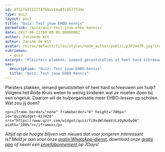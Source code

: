 ```yaml
---
id: 8f55f691322f4769a114a8fc057773de
type: quiz
layout: post
title: "Quiz: Test jouw EHBO-kennis"
permalink: /quiz/quiz-test-jouw-ehbo-kennis/
date: 2017-06-22T00:00:00.0000000Z
author: Janinede Wit
auteur: Janine de Wit
avatar: /sites/default/files/styles/node_author/public/p3PJedfR.jpg?itok=ev1RPrZe
rubrieken:
  - quiz
excerpt: "Pleisters plakken, iemand geruststellen of heel hard schreeuwen om hulp? Volgens het Rode Kruis weten te weinig kinderen wat ze moeten doen bij een ongeluk. Daarom wil de hulporganisatie meer EHBO-lessen op scholen. Wat zou jij doen?  "
seo:
  description: "Quiz: Test jouw EHBO-kennis"
  title: "Quiz: Test jouw EHBO-kennis"
---
```

Pleisters plakken, iemand geruststellen of heel hard schreeuwen om hulp? Volgens het Rode Kruis weten te weinig kinderen wat ze moeten doen bij een ongeluk. Daarom wil de hulporganisatie meer EHBO-lessen op scholen. Wat zou jij doen?  

    <p><iframe border="none" frameborder="0" height="700px" id="quizWidget-427428" src="https://www.qzzr.com/widget/quiz/fi9xdWl6emVzLzQyNzQyOA" width="100%"></iframe></p>
<p><em>Altijd op de hoogte blijven van nieuws dat voor jongeren interessant is? Meld je aan voor onze </em><em><a href="/whatsapp">gratis WhatsApp-dienst</a>, </em><em>download onze</em><em> </em><a href="/app"><em>gratis app</em></a><em> of neem een </em><a href="https://abonneren.sevendays.nl/abonneren/abonnementen/ae/artikel"><em>proefabonnement </em></a><em>op 7Days!</em></p>  
